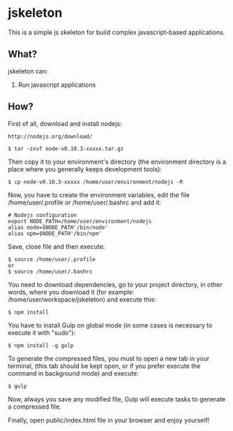 # jskeleton

This is a simple js skeleton for build complex javascript-based applications.

## What?

jskeleton can:

1. Run javascript applications

## How?

First of all, download and install nodejs:

    http://nodejs.org/download/

    $ tar -zxvf node-v0.10.3-xxxxx.tar.gz

Then copy it to your environment's directory (the environment directory is a place where you generally keeps development tools):

    $ cp node-v0.10.3-xxxxx /home/user/environment/nodejs -R

Now, you have to create the environment variables, edit the file /home/user/.profile or /home/user/.bashrc and add it:

    # Nodejs configuration
    export NODE_PATH=/home/user/environment/nodejs
    alias node=$NODE_PATH'/bin/node'
    alias npm=$NODE_PATH'/bin/npm'

Save, close file and then execute:

    $ source /home/user/.profile
    or
    $ source /home/user/.bashrc

You need to download dependencies, go to your project directory, in other words, where you download it (for example: /home/user/workspace/jskeleton) and execute this:

    $ npm install

You have to install Gulp on global mode (in some cases is necessary to execute it with "sudo"):

    $ npm install -g gulp

To generate the compressed files, you must to open a new tab in your terminal, (this tab should be kept open, or if you prefer execute the command in background mode) and execute:

    $ gulp

Now, always you save any modified file, Gulp will execute tasks to generate a compressed file.

Finally, open public/index.html file in your browser and enjoy yourself!
